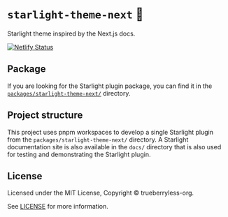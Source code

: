 # `starlight-theme-next` 🎱

Starlight theme inspired by the Next.js docs.

[![Netlify Status](https://api.netlify.com/api/v1/badges/f5ff9a22-4671-4b28-af57-1b2902ef0ec4/deploy-status)](https://app.netlify.com/sites/starlight-theme-next/deploys)

## Package

If you are looking for the Starlight plugin package, you can find it in the [`packages/starlight-theme-next/`](/packages/starlight-theme-next/) directory.

## Project structure

This project uses pnpm workspaces to develop a single Starlight plugin from the `packages/starlight-theme-next/` directory. A Starlight documentation site is also available in the `docs/` directory that is also used for testing and demonstrating the Starlight plugin.

## License

Licensed under the MIT License, Copyright © trueberryless-org.

See [LICENSE](/LICENSE) for more information.
